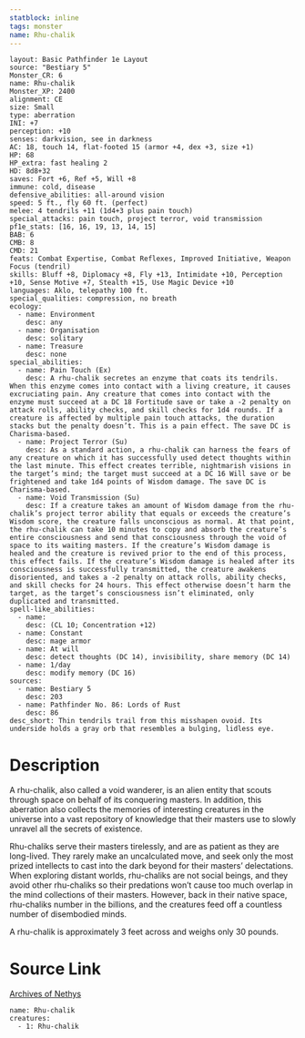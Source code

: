 ```yaml
---
statblock: inline
tags: monster
name: Rhu-chalik
---
```

```statblock
layout: Basic Pathfinder 1e Layout
source: "Bestiary 5"
Monster_CR: 6
name: Rhu-chalik
Monster_XP: 2400
alignment: CE
size: Small
type: aberration
INI: +7
perception: +10
senses: darkvision, see in darkness
AC: 18, touch 14, flat-footed 15 (armor +4, dex +3, size +1)
HP: 68
HP_extra: fast healing 2
HD: 8d8+32
saves: Fort +6, Ref +5, Will +8
immune: cold, disease
defensive_abilities: all-around vision
speed: 5 ft., fly 60 ft. (perfect)
melee: 4 tendrils +11 (1d4+3 plus pain touch)
special_attacks: pain touch, project terror, void transmission
pf1e_stats: [16, 16, 19, 13, 14, 15]
BAB: 6
CMB: 8
CMD: 21
feats: Combat Expertise, Combat Reflexes, Improved Initiative, Weapon Focus (tendril)
skills: Bluff +8, Diplomacy +8, Fly +13, Intimidate +10, Perception +10, Sense Motive +7, Stealth +15, Use Magic Device +10
languages: Aklo, telepathy 100 ft.
special_qualities: compression, no breath
ecology:
  - name: Environment
    desc: any
  - name: Organisation
    desc: solitary
  - name: Treasure
    desc: none
special_abilities:
  - name: Pain Touch (Ex)
    desc: A rhu-chalik secretes an enzyme that coats its tendrils. When this enzyme comes into contact with a living creature, it causes excruciating pain. Any creature that comes into contact with the enzyme must succeed at a DC 18 Fortitude save or take a -2 penalty on attack rolls, ability checks, and skill checks for 1d4 rounds. If a creature is affected by multiple pain touch attacks, the duration stacks but the penalty doesn’t. This is a pain effect. The save DC is Charisma-based.
  - name: Project Terror (Su)
    desc: As a standard action, a rhu-chalik can harness the fears of any creature on which it has successfully used detect thoughts within the last minute. This effect creates terrible, nightmarish visions in the target’s mind; the target must succeed at a DC 16 Will save or be frightened and take 1d4 points of Wisdom damage. The save DC is Charisma-based.
  - name: Void Transmission (Su)
    desc: If a creature takes an amount of Wisdom damage from the rhu-chalik’s project terror ability that equals or exceeds the creature’s Wisdom score, the creature falls unconscious as normal. At that point, the rhu-chalik can take 10 minutes to copy and absorb the creature’s entire consciousness and send that consciousness through the void of space to its waiting masters. If the creature’s Wisdom damage is healed and the creature is revived prior to the end of this process, this effect fails. If the creature’s Wisdom damage is healed after its consciousness is successfully transmitted, the creature awakens disoriented, and takes a -2 penalty on attack rolls, ability checks, and skill checks for 24 hours. This effect otherwise doesn’t harm the target, as the target’s consciousness isn’t eliminated, only duplicated and transmitted.
spell-like_abilities:
  - name:
    desc: (CL 10; Concentration +12)
  - name: Constant
    desc: mage armor
  - name: At will
    desc: detect thoughts (DC 14), invisibility, share memory (DC 14)
  - name: 1/day
    desc: modify memory (DC 16)
sources:
  - name: Bestiary 5
    desc: 203
  - name: Pathfinder No. 86: Lords of Rust
    desc: 86
desc_short: Thin tendrils trail from this misshapen ovoid. Its underside holds a gray orb that resembles a bulging, lidless eye.
```
# Description
A rhu-chalik, also called a void wanderer, is an alien entity that scouts through space on behalf of its conquering masters. In addition, this aberration also collects the memories of interesting creatures in the universe into a vast repository of knowledge that their masters use to slowly unravel all the secrets of existence.

 Rhu-chaliks serve their masters tirelessly, and are as patient as they are long-lived. They rarely make an uncalculated move, and seek only the most prized intellects to cast into the dark beyond for their masters’ delectations. When exploring distant worlds, rhu-chaliks are not social beings, and they avoid other rhu-chaliks so their predations won’t cause too much overlap in the mind collections of their masters. However, back in their native space, rhu-chaliks number in the billions, and the creatures feed off a countless number of disembodied minds.

 A rhu-chalik is approximately 3 feet across and weighs only 30 pounds.
# Source Link
[Archives of Nethys](https://aonprd.com/MonsterDisplay.aspx?ItemName=Rhu-chalik)
```encounter-table
name: Rhu-chalik
creatures:
  - 1: Rhu-chalik
```
